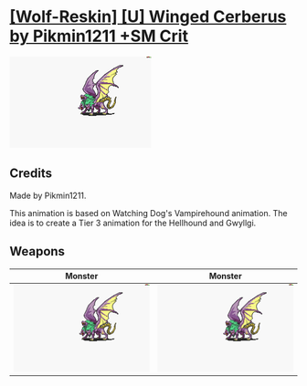 # [\[Wolf-Reskin\] \[U\] Winged Cerberus by Pikmin1211 +SM Crit](./)
 

<img src="./8.%20Monster/Monster_000.png" alt="[Wolf-Reskin] [U] Winged Cerberus by Pikmin1211 +SM Crit standing" />

## Credits

Made by Pikmin1211.

This animation is based on Watching Dog's Vampirehound animation. The idea is to create a Tier 3 animation for the Hellhound and Gwyllgi.

## Weapons
 

|Monster |Monster |
|  :---: | :---: |
| <img alt="Monster animation" src="./8.%20Monster/Monster.gif" /> | <img alt="Monster animation" src="./8.%20Monster%20(Swordmaster%20Crit)/Monster.gif" /> |
